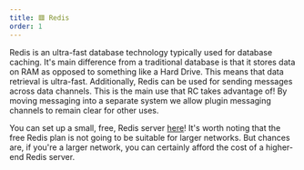 ```yaml
---
title: 🟥 Redis
order: 1
---
```

Redis is an ultra-fast database technology typically used for database caching.
It's main difference from a traditional database is that it stores data on RAM as opposed to something like a Hard Drive. This means that data retrieval is ultra-fast.
Additionally, Redis can be used for sending messages across data channels. This is the main use that RC takes advantage of!
By moving messaging into a separate system we allow plugin messaging channels to remain clear for other uses.

You can set up a small, free, Redis server [here](https://redis.com/)! It's worth noting that the free Redis plan is not going to be suitable for larger networks. But chances are, if you're a larger network, you can certainly afford the cost of a higher-end Redis server.